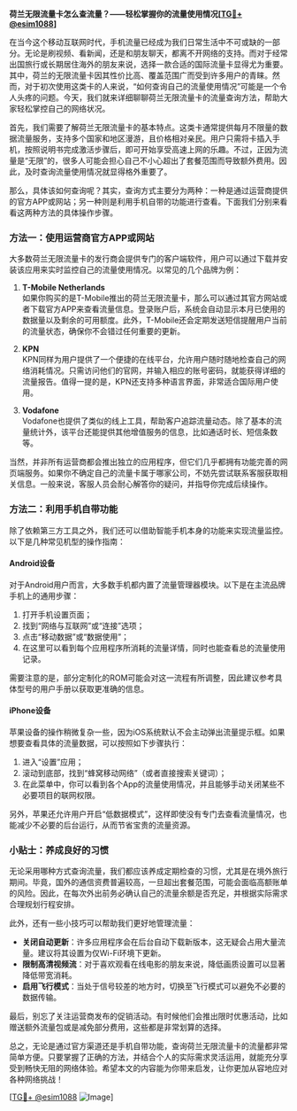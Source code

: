 **荷兰无限流量卡怎么查流量？——轻松掌握你的流量使用情况[[TG💪+ @esim1088](https://t.me/s/esim1088)]**

在当今这个移动互联网时代，手机流量已经成为我们日常生活中不可或缺的一部分。无论是刷视频、看新闻，还是和朋友聊天，都离不开网络的支持。而对于经常出国旅行或长期居住海外的朋友来说，选择一款合适的国际流量卡显得尤为重要。其中，荷兰的无限流量卡因其性价比高、覆盖范围广而受到许多用户的青睐。然而，对于初次使用这类卡的人来说，“如何查询自己的流量使用情况”可能是一个令人头疼的问题。今天，我们就来详细聊聊荷兰无限流量卡的流量查询方法，帮助大家轻松掌控自己的网络状况。

首先，我们需要了解荷兰无限流量卡的基本特点。这类卡通常提供每月不限量的数据流量服务，支持多个国家和地区漫游，且价格相对亲民。用户只需将卡插入手机，按照说明书完成激活步骤后，即可开始享受高速上网的乐趣。不过，正因为流量是“无限”的，很多人可能会担心自己不小心超出了套餐范围而导致额外费用。因此，及时查询流量使用情况就显得格外重要了。

那么，具体该如何查询呢？其实，查询方式主要分为两种：一种是通过运营商提供的官方APP或网站；另一种则是利用手机自带的功能进行查看。下面我们分别来看看这两种方法的具体操作步骤。

### 方法一：使用运营商官方APP或网站

大多数荷兰无限流量卡的发行商会提供专门的客户端软件，用户可以通过下载并安装该应用来实时监控自己的流量使用情况。以常见的几个品牌为例：

1. **T-Mobile Netherlands**  
   如果你购买的是T-Mobile推出的荷兰无限流量卡，那么可以通过其官方网站或者下载官方APP来查看流量信息。登录账户后，系统会自动显示本月已使用的数据量以及剩余的可用额度。此外，T-Mobile还会定期发送短信提醒用户当前的流量状态，确保你不会错过任何重要的更新。

2. **KPN**  
   KPN同样为用户提供了一个便捷的在线平台，允许用户随时随地检查自己的网络消耗情况。只需访问他们的官网，并输入相应的账号密码，就能获得详细的流量报告。值得一提的是，KPN还支持多种语言界面，非常适合国际用户使用。

3. **Vodafone**  
   Vodafone也提供了类似的线上工具，帮助客户追踪流量动态。除了基本的流量统计外，该平台还能提供其他增值服务的信息，比如通话时长、短信条数等。

当然，并非所有运营商都会推出独立的应用程序，但它们几乎都拥有功能完善的网页端服务。如果你不确定自己的流量卡属于哪家公司，不妨先尝试联系客服获取相关信息。一般来说，客服人员会耐心解答你的疑问，并指导你完成后续操作。

### 方法二：利用手机自带功能

除了依赖第三方工具之外，我们还可以借助智能手机本身的功能来实现流量监控。以下是几种常见机型的操作指南：

#### Android设备

对于Android用户而言，大多数手机都内置了流量管理器模块。以下是在主流品牌手机上的通用步骤：

1. 打开手机设置页面；
2. 找到“网络与互联网”或“连接”选项；
3. 点击“移动数据”或“数据使用”；
4. 在这里可以看到每个应用程序所消耗的流量详情，同时也能查看总的流量使用记录。

需要注意的是，部分定制化的ROM可能会对这一流程有所调整，因此建议参考具体型号的用户手册以获取更准确的信息。

#### iPhone设备

苹果设备的操作稍微复杂一些，因为iOS系统默认不会主动弹出流量提示框。如果想要查看具体的流量数据，可以按照如下步骤执行：

1. 进入“设置”应用；
2. 滚动到底部，找到“蜂窝移动网络”（或者直接搜索关键词）；
3. 在此菜单中，你可以看到各个App的流量使用情况，并且能够手动关闭某些不必要项目的联网权限。

另外，苹果还允许用户开启“低数据模式”，这样即使没有专门去查看流量情况，也能减少不必要的后台运行，从而节省宝贵的流量资源。

### 小贴士：养成良好的习惯

无论采用哪种方式查询流量，我们都应该养成定期检查的习惯，尤其是在境外旅行期间。毕竟，国外的通信资费普遍较高，一旦超出套餐范围，可能会面临高额账单的风险。因此，在每次外出前务必确认自己的流量余额是否充足，并根据实际需求合理规划行程安排。

此外，还有一些小技巧可以帮助我们更好地管理流量：

- **关闭自动更新**：许多应用程序会在后台自动下载新版本，这无疑会占用大量流量。建议将其设置为仅Wi-Fi环境下更新。
- **限制高清视频流**：对于喜欢观看在线电影的朋友来说，降低画质设置可以显著降低带宽消耗。
- **启用飞行模式**：当处于信号较差的地方时，切换至飞行模式可以避免不必要的数据传输。

最后，别忘了关注运营商发布的促销活动。有时候他们会推出限时优惠活动，比如赠送额外流量包或是减免部分费用，这些都是非常划算的选择。

总之，无论是通过官方渠道还是手机自带功能，查询荷兰无限流量卡的流量都非常简单方便。只要掌握了正确的方法，并结合个人的实际需求灵活运用，就能充分享受到畅快无阻的网络体验。希望本文的内容能为你带来启发，让你更加从容地应对各种网络挑战！

[[TG💪+ @esim1088](https://t.me/s/esim1088) ![Image](https://i.postimg.cc/4NQfJmqS/Snipaste-2025-05-13-00-14-12.png)]